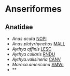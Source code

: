 # Anseriformes
## Anatidae
- *Anas acuta* [NOPI](Anseriformes/Anatidae/Anas.acuta/NOPI.md)
- *Anas platyrhynchos* [MALL](Anseriformes/Anatidae/Anas.platyrhynchos/MALL.md)
- *Aythya affinis* [LESC](Anseriformes/Anatidae/Aythya.affinis/LESC.md)
- *Aythya collaris* [RNDU](Anseriformes/Anatidae/Aythya.collaris/RNDU.md)
- *Aythya.valisineria* [CANV](Anseriformes/Anatidae/Aythya.valisineria/CANV.md)
- *Mareca.americana* [AMWI](Anseriformes/Anatidae/Mareca.americana/AMWI.md)
- **[]()
